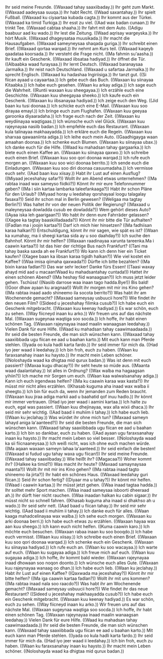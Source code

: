 Ihr seid meine Freunde. ((Waxaad tahay saaxiibaday.))
Ihr geht zum Markt. ((Waxaad aadeysaa suuqa.))
Ihr habt Recht. ((Waad saxantahay.))
Ihr spielt Fußball. ((Waxaad ku ciyaartaa kubada cagta.))
Ihr kommt aus der Türkei. ((Waxaad ka timid Turkiga.))
Ihr esst zu viel. ((Aad wax badan cunaan.))
Ihr trinkt Tee. ((Waxaad cabtaa shaaha.))
Ihr fahrt mit dem Auto. ((Adigu baabuur aad ku wado.))
Ihr lest die Zeitung. ((Waad aqrisay wargeyska.))
Ihr hört Musik. ((Waxaad dhageysataa muusikada.))
Ihr macht die Hausaufgaben. ((Waxaad sameyneysaa shaqada guriga.))
Ihr schreibt einen Brief. ((Waxaad qortaa warqad.))
Ihr nehmt am Kurs teil. ((Waxaad kaqeyb qaadataa koorsada.))
Ihr versteht die Frage nicht. ((Ma fahmin su'aasha.))
Ihr kauft ein Geschenk. ((Waxaad iibsataa hadiyad.))
Ihr öffnet die Tür. ((Albaabka waad furaysaa.))
Ihr lernt Deutsch. ((Waxaad baranaysaa Jarmalka.))
Ihr reist nach Deutschland. ((Waxaad u safartaa Jarmalka.))
Ihr sprecht Englisch. ((Waxaad ku hadashaa Ingiriisiga.))
Ihr tanzt gut. ((Si fiican ayaad u cayaartaa.))
Ich gebe euch das Buch. ((Waxaan ku siinayaa Kitaabka.))
Ich habe euch gesehen. ((Waan ku arkay adiga.))
Ich sage euch die Wahrheit. ((Runtii waxaan kuu sheegayaa.))
Ich erzähle euch eine Geschichte. ((Waxaan kuu sheegayaa sheeko.))
Ich kaufe euch ein Geschenk. ((Waxaan ku iibsanayaa hadiyad.))
Ich zeige euch den Weg. ((Jid baan ku tusi doonaa.))
Ich schicke euch eine E-Mail. ((Waxaan kuu soo dirayaa emayl.))
Ich bringe euch zum Flughafen. ((Waxaan kuu geeyaa garoonka diyaaradaha.))
Ich frage euch nach der Zeit. ((Waxaan ku weydiinayaa waqtigaas.))
Ich wünsche euch viel Glück. ((Waxaan kuu rajeynayaa nasiib badan.))
Ich empfehle euch das Restaurant. ((Waxaan kula talinayaa makhaayadda.))
Ich erkläre euch die Regeln. ((Waxaan kuu sharxaa qawaaniinta adiga.))
Ich leihe euch mein Auto. ((Gaadhigayga waan amaahan doonaa.))
Ich schenke euch Blumen. ((Waxaan ku siinayaa ubax.))
Ich danke euch für die Hilfe. ((Waad ku mahadsan tahay gargaarka.))
Ich biete euch einen Kaffee an. ((Waxaan ku siinayaa qaxwo.))
Ich schreibe euch einen Brief. ((Waxaan kuu soo qori doonaa warqad.))
Ich rufe euch morgen an. ((Waxaan kuu soo wici doonaa berrito.))
Ich sende euch die Einladungen. ((Waxaan kuu soo diri doonaa casuumadaha.))
Ich vermisse euch sehr. ((Aad baan kuu xiisay.))
Habt ihr Lust auf einen Ausflug? ((Miyaad jeceshahay safar?))
Wollt ihr am Abend etwas unternehmen? ((Ma rabtaa inaad wax sameyso fiidkii?))
Könnt ihr mir eure Telefonnummer geben? ((Ma i siin kartaa lambarka taleefankaaga?))
Habt ihr schon Pläne für den Urlaub? ((Miyaad horay u leedahay qorshayaal loogu talagalay fasaxa?))
Seid ihr schon mal in Berlin gewesen? ((Weligaa ma tagtay Berlin?))
Was haltet ihr von der neuen Politik der Regierung? ((Maxaad u maleyneysaa dowladda cusub ee dowladda?))
Wem gehört dieses Auto? ((Ayaa iska leh gaarigaan?))
Wo habt ihr denn eure Fahrräder gelassen? ((Xagee ka tagtay baaskiilladaada?))
Könnt ihr mir bitte die Tür aufhalten? ((Fadlan ma i joojin kartaa?))
Darf ich mich hier hinsetzen? ((Ma fadhiisan karaa halkan?))
Entschuldigung, könnt ihr mir sagen, wie spät es ist? ((Waan ka xumahay, ma ii sheegi kartaa sida ay u soo daahday?))
Ich suche den Bahnhof. Könnt ihr mir helfen? ((Waxaan raadinayaa xarunta tareenka.Ma i caawin kartaa?))
Ist das hier der richtige Bus nach Frankfurt? ((Tani ma tahay baska saxda ah ee Frankfurt?))
Wo kann ich denn hier ein Ticket kaufen? ((Xagee baan ka iibsan karaa tigidh halkan?))
Wie viel kostet ein Kaffee? ((Waa imisa qiimaha qaxwada?))
Dürfte ich bitte bezahlen? ((Ma bixin karaa fadlan?))
Das war sehr lecker! Danke fürs Essen! ((Taasi waxay ahayd mid aad u macaan!Waad ku mahadsantahay cuntada!))
Hattet ihr einen schönen Abend? ((Ma heshay fiid wanaagsan?))
Ich muss jetzt leider gehen. Tschüss! ((Nasiib darrose waa inaan tago hadda.Bye!))
Bis bald! ((Goor dhaw ayaan ku aragnaa!))
Wollt ihr morgen mit mir ins Kino gehen? ((Ma rabtaa inaad aado shineemo ila socota berrito?))
Was habt ihr am Wochenende gemacht? ((Maxaad sameysay usbuucii hore?))
Wie findet ihr den neuen Film? ((Sideed u jeceshahay filimka cusub?))
Ich habe euch ein Geschenk mitgebracht. ((Waxaan kuu keenay hadiyad.))
Es war schön, euch zu sehen. ((Way fiicneyd inaan ku arko.))
Wir freuen uns auf das nächste Mal. ((Waxaan sugeynaa waqtiga soo socda.))
Ich hoffe, ihr habt einen schönen Tag. ((Waxaan rajeynayaa inaad maalin wanaagsan leedahay.))
Vielen Dank für eure Hilfe. ((Waad ku mahadsan tahay caawimaadaada.))
Ihr seid die besten Freunde, die man sich wünschen kann. ((Waxaad tahay saaxiibbada ugu fiican ee aad u baahan karto.))
Mit euch kann man Pferde stehlen. ((Iyada oo kula hadli karta fardo.))
Ihr seid immer für mich da. ((Had iyo jeer waad ii leedahay.))
Ich bin froh, euch zu haben. ((Waan ku faraxsanahay inaan ku haysto.))
Ihr macht mein Leben schöner. ((Noloshayda waad ka dhigtaa mid qurux badan.))
Was ist denn mit euch passiert? ((Maxaa kugu dhacay?))
Ihr seht heute so müde aus. ((Maanta waad daalantahay.))
Ist alles in Ordnung? ((Wax walba ma hagaagsan yihiin?))
Ich mache mir Sorgen um euch. ((Waan kaa walwalsanahay adiga.))
Kann ich euch irgendwas helfen? ((Ma ku caawin karaa wax kasta?))
Ihr müsst mir nicht alles erzählen. ((Khasab kuguma aha inaad wax walba ii sheegto.))
Ich bin für euch da, wenn ihr jemanden zum Reden braucht. ((Waxaan kuu jiraa adiga markii aad u baahatid qof inuu hadlo.))
Ihr könnt mir immer vertrauen. ((Had iyo jeer waad i aamini kartaa.))
Ich halte zu euch, egal was passiert. ((Waan kuu dhejinayaa, wax alla wixii dhaca.))
Ihr seid mir sehr wichtig. ((Aad baad ii muhiim ii tahay.))
Ich habe euch lieb. ((Waan ku jeclahay.))
Was würdet ihr ohne mich tun? ((Maxaad sameyn lahayd aniga la'aanteed?))
Ihr seid die besten Freunde, die man sich wünschen kann. ((Waxaad tahay saaxiibbada ugu fiican ee aad u baahan karto.))
Ich bin so dankbar, euch zu haben. ((Aad ayaan ugu faraxsanahay inaan ku haysto.))
Ihr macht mein Leben so viel besser. ((Noloshayda waad ka sii fiicnaaneysaa.))
Ich weiß nicht, was ich ohne euch machen würde. ((Ma aqaan waxaan sameyn lahaa la'aanteed.))
Ihr seid einfach die besten! ((Waxaad si fudud ugu tahay waxa ugu fiican!))
Ihr seid meine Freunde. ((Waxaad tahay saaxiibaday.))
Wie heißt ihr? ((Magacaa?))
Woher kommt ihr? ((Halkee ka timid?))
Was macht ihr heute? ((Maxaad samaynaysaa maanta?))
Wollt ihr mit mir ins Kino gehen? ((Ma rabtaa inaad tagto shineemo ila jirta?))
Ihr habt ein schönes Haus. ((Waxaad leedahay guri fiican.))
Seid ihr schon fertig? ((Diyaar ma u tahay?))
Ihr könnt mir helfen. ((Waad i caawin kartaa.))
Ihr müsst jetzt gehen. ((Waa inaad tagtaa hadda.))
Ihr solltet mehr Sport machen. ((Waa inaad sameysaa isboorti dheeraad ah.))
Ihr dürft hier nicht rauchen. ((Waa inaadan halkan ku cabin sigaar.))
Ihr müsst nicht so schnell fahren. ((Khasab kuguma aha inaad si dhakhso ah u wado.))
Ihr seid sehr nett. ((Aad baad u fiican tahay.))
Ihr seid mir sehr wichtig. ((Aad baad ii muhiim ii tahay.))
Ich danke euch für alles. ((Waan kaaga mahadcelinayaa wax walba.))
Ich sehe euch morgen. ((Waxaan ku arki doonaa berri.))
Ich habe euch etwas zu erzählen. ((Waxaan hayaa wax aan kuu sheego.))
Ich kann euch nicht helfen. ((Kuma caawin karo.))
Ich möchte euch besuchen. ((Waxaan rabaa inaan ku soo booqdo.))
Ich habe euch vermisst. ((Waan kuu xiisay.))
Ich schreibe euch einen Brief. ((Waxaan kuu soo qori doonaa warqad.))
Ich schenke euch ein Geschenk. ((Waxaan ku siinayaa hadiyad.))
Ich rufe euch an. ((Waan ku soo wacayaa.))
Ich warte auf euch. ((Waan ku sugayaa adiga.))
Ich freue mich auf euch. ((Waan kuu sugayaa adiga.))
Ich hoffe, ihr kommt bald wieder. ((Waxaan rajeynayaa inaad dhowaan soo noqon doonto.))
Ich wünsche euch alles Gute. ((Waxaan kuu rajeynayaa wanaag oo dhan.))
Ich habe euch lieb. ((Waan ku jeclahay.))
Habt ihr Lust auf einen Kaffee? ((Qaxwada ma jeceshahay?))
Könnt ihr mir bitte helfen? ((Ma iga caawin kartaa fadlan?))
Wollt ihr mit uns kommen? ((Ma rabtaa inaad nala soo raacdo?))
Was habt ihr am Wochenende gemacht? ((Maxaad sameysay usbuucii hore?))
Wie findet ihr das neue Restaurant? ((Sideed u jeceshahay makhaayadda cusub?))
Ich habe euch ein Geschenk mitgebracht. ((Waxaan kuu keenay hadiyad.))
Es war schön, euch zu sehen. ((Way fiicneyd inaan ku arko.))
Wir freuen uns auf das nächste Mal. ((Waxaan sugeynaa waqtiga soo socda.))
Ich hoffe, ihr habt einen schönen Tag. ((Waxaan rajeynayaa inaad maalin wanaagsan leedahay.))
Vielen Dank für eure Hilfe. ((Waad ku mahadsan tahay caawimaadaada.))
Ihr seid die besten Freunde, die man sich wünschen kann. ((Waxaad tahay saaxiibbada ugu fiican ee aad u baahan karto.))
Mit euch kann man Pferde stehlen. ((Iyada oo kula hadli karta fardo.))
Ihr seid immer für mich da. ((Had iyo jeer waad ii leedahay.))
Ich bin froh, euch zu haben. ((Waan ku faraxsanahay inaan ku haysto.))
Ihr macht mein Leben schöner. ((Noloshayda waad ka dhigtaa mid qurux badan.))
